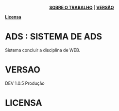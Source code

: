 <p align="center">
<b><a href="#ADS">SOBRE O TRABALHO</a></b>
|
<b><a href="#VERSAO">VERSÃO</a></b>


<b><a href="#license">Licensa</a></b>
</p>


# ADS : SISTEMA DE ADS
<p> Sistema concluir a disciplina de WEB.
</p>

# VERSAO

<p> DEV 1.0.5 Produção</p>

# LICENSA

